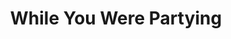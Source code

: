 ---
layout: design
permalink: /while_you_were_partying/
title: "While You Were Partying"
created: "June 2014"
root: "/assets/anal_mosh/"
bg-video: >
  <iframe src="https://player.vimeo.com/video/270484326" width="640" height="360" frameborder="0" webkitallowfullscreen mozallowfullscreen allowfullscreen></iframe>

description: >
  analmosh is custom made generative visual system. Optical flow, feedback chains, and glitch techniques are used to create colorful and dynamic imagery that is generated in real-time. analmosh is sometimes presented as a live performance in which the imagery is accompanied by sample-based audio programmed to match the visual movement and tone.

artists:
  - person: Peter Mills Weiss
  - person: Julia Mounsey

role:
 - Video Designer

showings:
  - text: Under The Radar - 2020
  - text: Schauspielhaus Hamburg - 2022

documentation:
  - "1.jpg"
  - "2.jpg"
  - "3.jpg"
  - "4.jpg"
  - "5.jpg"
  - "6.jpg"
  - "7.jpg"
  - "8.jpg"
  - "9.jpg"
  - "10.jpg"
  - "11.jpg"
  - "12.jpg"
---